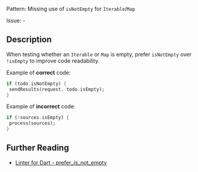 Pattern: Missing use of `isNotEmpty` for `Iterable`/`Map`

Issue: -

## Description

When testing whether an `Iterable` or `Map` is empty, prefer `isNotEmpty` over `!isEmpty` to improve code readability.

Example of **correct** code:
```dart
if (todo.isNotEmpty) {
 sendResults(request, todo.isEmpty);
}
```

Example of **incorrect** code:
```dart
if (!sources.isEmpty) {
 process(sources);
}
```

## Further Reading

* [Linter for Dart - prefer_is_not_empty](https://dart.dev/tools/linter-rules/prefer_is_not_empty)
